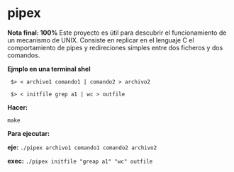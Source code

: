 # pipex
**Nota final:  100%** 
Este proyecto es útil para descubrir el funcionamiento de un mecanismo de UNIX. Consiste en replicar en el lenguaje C el comportamiento de pipes y redireciones simples entre dos ficheros y dos comandos. 

**Ejmplo en una terminal shel**

` $> < archivo1 comando1 | comando2 > archivo2`

` $> < initfile grep a1 | wc > outfile`

**Hacer:** 

`make`

**Para ejecutar:** 

**eje:** `./pipex archivo1 comando1 comando2 archivo2` 

**exec:** `./pipex initfile "greap a1" "wc" outfile` 



